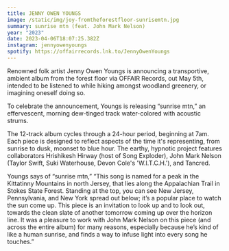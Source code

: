 ```yaml
---
title: JENNY OWEN YOUNGS
image: /static/img/joy-fromtheforestfloor-sunrisemtn.jpg
summary: sunrise mtn (feat. John Mark Nelson)
year: "2023"
date: 2023-04-06T18:07:25.382Z
instagram: jennyowenyoungs
spotify: https://offairrecords.lnk.to/JennyOwenYoungs
---
```

Renowned folk artist Jenny Owen Youngs is announcing a transportive, ambient album from the forest floor via OFFAIR Records, out May 5th, intended to be listened to while hiking amongst woodland greenery, or imagining oneself doing so. 

To celebrate the announcement, Youngs is releasing “sunrise mtn,” an effervescent, morning dew-tinged track water-colored with acoustic strums. 

The 12-track album cycles through a 24-hour period, beginning at 7am. Each piece is designed to reflect aspects of the time it's representing, from sunrise to dusk, moonset to blue hour. The earthy, hypnotic project features collaborators Hrishikesh Hirway (host of Song Exploder), John Mark Nelson (Taylor Swift, Suki Waterhouse, Devon Cole's 'W.I.T.C.H.'), and Tancred. 

Youngs says of “sunrise mtn,” “This song is named for a peak in the Kittatinny Mountains in north Jersey, that lies along the Appalachian Trail in Stokes State Forest. Standing at the top, you can see New Jersey, Pennsylvania, and New York spread out below; it’s a popular place to watch the sun come up. This piece is an invitation to look up and to look out, towards the clean slate of another tomorrow coming up over the horizon line. It was a pleasure to work with John Mark Nelson on this piece (and across the entire album) for many reasons, especially because he’s kind of like a human sunrise, and finds a way to infuse light into every song he touches.”
